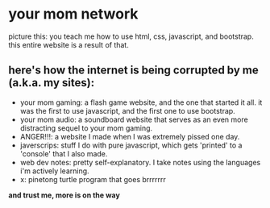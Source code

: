 # your mom network
picture this: you teach me how to use html, css, javascript, and bootstrap. this entire website
is a result of that.

## here's how the internet is being corrupted by me (a.k.a. my sites):
- your mom gaming: a flash game website, and the one that started it all. it was the first to use
  javascript, and the first one to use bootstrap.
- your mom audio: a soundboard website that serves as an even more distracting sequel to your mom
  gaming.
- ANGER!!!: a website I made when I was extremely pissed one day.
- javerscrips: stuff I do with pure javascript, which gets 'printed' to a 'console' that I also
  made.
- web dev notes: pretty self-explanatory. I take notes using the languages i'm actively learning.
- x: pinetong turtle program that goes brrrrrrr

**and trust me, more is on the way**
